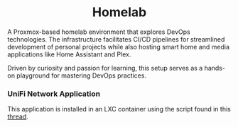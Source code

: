 <div align="center">
  <h1>Homelab</h1>
</div>

A Proxmox-based homelab environment that explores DevOps technologies. The infrastructure facilitates CI/CD pipelines for streamlined development of personal projects while also hosting smart home and media applications like Home Assistant and Plex. 

Driven by curiosity and passion for learning, this setup serves as a hands-on playground for mastering DevOps practices.

### UniFi Network Application
This application is installed in an LXC container using the script found in this [thread](https://community.ui.com/questions/UniFi-Installation-Scripts-or-UniFi-Easy-Update-Script-or-UniFi-Lets-Encrypt-or-UniFi-Easy-Encrypt-/ccbc7530-dd61-40a7-82ec-22b17f027776).
